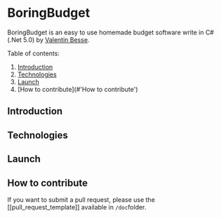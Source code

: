 # BoringBudget
BoringBudget is an easy to use homemade budget software write in C# (.Net 5.0) by [Valentin Besse](https://github.com/valentinbesse).

Table of contents:
1. [Introduction](#Introduction)
2. [Technologies](#Technologies)
3. [Launch](#Launch)
4. [How to contribute](#'How to contribute')

## Introduction

## Technologies

## Launch

## How to contribute
If you want to submit a pull request, please use the [[pull_request_template]] available in `/doc`folder.

